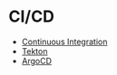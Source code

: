 # CI/CD

- [Continuous Integration](./continuous-integration.md)
- [Tekton](./tekton.md)
- [ArgoCD](./argo.md)
